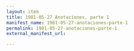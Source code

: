 ```yaml
---
layout: item
title: 1981-05-27 Anotaciones, parte 1
manifest_name: 1981-05-27-anotaciones-parte-1
permalink: 1981-05-27-anotaciones-parte-1
external_manifest_url: 

---
```

<!-- Add an essay or interpretive material below this line,
using HTML or markdown.  Do not modify this file above this line -->
